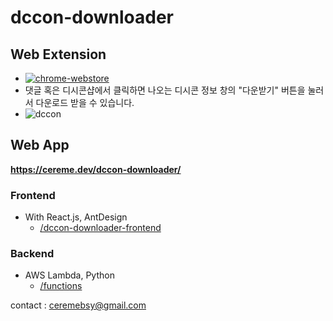 # dccon-downloader


## Web Extension
 * [![chrome-webstore](/ChromeWebStore_BadgeWBorder_v2_340x96.png)](https://chrome.google.com/webstore/detail/dccon-downloader/giaepkpgacklikcdgcoiniapegeakgad)
 * 댓글 혹은 디시콘샵에서 클릭하면 나오는 디시콘 정보 창의 "다운받기" 버튼을 눌러서 다운로드 받을 수 있습니다.
 * ![dccon](https://user-images.githubusercontent.com/19284878/66704656-fb44b600-ed58-11e9-9008-562e4fde1008.PNG)

## Web App
**https://cereme.dev/dccon-downloader/**
### Frontend
 * With React.js, AntDesign
   * [/dccon-downloader-frontend](https://github.com/cereme/dccon-downloader/tree/master/dccon-downloader-frontend)

### Backend
 * AWS Lambda, Python
   * [/functions](https://github.com/cereme/dccon-downloader/tree/master/functions)


contact : ceremebsy@gmail.com